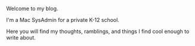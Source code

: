 Welcome to my blog.

I'm a Mac SysAdmin for a private K-12 school. 

Here you will find my thoughts, ramblings, and things I find cool enough to write about.
